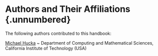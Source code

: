 # Authors and Their Affiliations {.unnumbered}

The following authors contributed to this handbook:

[Michael Hucka](http://www.cds.caltech.edu/~mhucka/)
  ~ Department of Computing and Mathematical Sciences, California Institute of Technology (USA)
